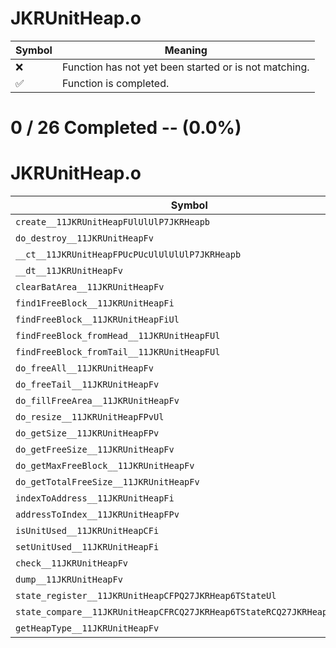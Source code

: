 # JKRUnitHeap.o
| Symbol | Meaning 
| ------------- | ------------- 
| :x: | Function has not yet been started or is not matching. 
| :white_check_mark: | Function is completed. 


# 0 / 26 Completed -- (0.0%)
# JKRUnitHeap.o
| Symbol | Decompiled? |
| ------------- | ------------- |
| `create__11JKRUnitHeapFUlUlUlP7JKRHeapb` | :x: |
| `do_destroy__11JKRUnitHeapFv` | :x: |
| `__ct__11JKRUnitHeapFPUcPUcUlUlUlUlP7JKRHeapb` | :x: |
| `__dt__11JKRUnitHeapFv` | :x: |
| `clearBatArea__11JKRUnitHeapFv` | :x: |
| `find1FreeBlock__11JKRUnitHeapFi` | :x: |
| `findFreeBlock__11JKRUnitHeapFiUl` | :x: |
| `findFreeBlock_fromHead__11JKRUnitHeapFUl` | :x: |
| `findFreeBlock_fromTail__11JKRUnitHeapFUl` | :x: |
| `do_freeAll__11JKRUnitHeapFv` | :x: |
| `do_freeTail__11JKRUnitHeapFv` | :x: |
| `do_fillFreeArea__11JKRUnitHeapFv` | :x: |
| `do_resize__11JKRUnitHeapFPvUl` | :x: |
| `do_getSize__11JKRUnitHeapFPv` | :x: |
| `do_getFreeSize__11JKRUnitHeapFv` | :x: |
| `do_getMaxFreeBlock__11JKRUnitHeapFv` | :x: |
| `do_getTotalFreeSize__11JKRUnitHeapFv` | :x: |
| `indexToAddress__11JKRUnitHeapFi` | :x: |
| `addressToIndex__11JKRUnitHeapFPv` | :x: |
| `isUnitUsed__11JKRUnitHeapCFi` | :x: |
| `setUnitUsed__11JKRUnitHeapFi` | :x: |
| `check__11JKRUnitHeapFv` | :x: |
| `dump__11JKRUnitHeapFv` | :x: |
| `state_register__11JKRUnitHeapCFPQ27JKRHeap6TStateUl` | :x: |
| `state_compare__11JKRUnitHeapCFRCQ27JKRHeap6TStateRCQ27JKRHeap6TState` | :x: |
| `getHeapType__11JKRUnitHeapFv` | :x: |
